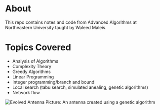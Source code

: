 # About
This repo contains notes and code from Advanced Algorithms at Northeastern University taught by Waleed Maleis.

# Topics Covered
+ Analysis of Algorithms
+ Complexity Theory
+ Greedy Algorithms
+ Linear Programming
+ Integer programming/branch and bound
+ Local search (tabu search, simulated anealing, genetic algorithms)
+ Network flow

![Evolved Antenna](https://proxy.duckduckgo.com/iu/?u=http%3A%2F%2Fwww.genetic-programming.com%2Flohnevolved-antenna.gif&f=1)
Picture: An antenna created using a genetic algorithm
